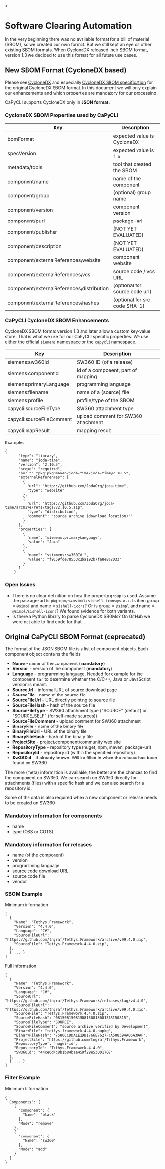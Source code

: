 <!--
# SPDX-FileCopyrightText: (c) 2018-2023 Siemens
# SPDX-License-Identifier: MIT
-->>

# Software Clearing Automation

In the very beginning there was no available format for a bill of material (SBOM),
so we created our own format. But we still kept an eye on other existing SBOM
formats. When CycloneDX released their SBOM format, version 1.3 we decided to
use this format for all future use cases.

## New SBOM Format (CycloneDX based)

Please see [CycloneDX](https://github.com/CycloneDX) and especially
[CycloneDX SBOM specification](https://github.com/CycloneDX/specification) for the original
CycloneDX SBOM format. In this document we will only explain our enhancements and which properties
are mandatory for our processing.

CaPyCLI supports CycloneDX only in **JSON format.**

### CycloneDX SBOM Properties used by CaPyCLI

| Key                                        | Description                    |
| -------------------------------------------| ------------------------------ |
| bomFormat                                  | expected value is CycloneDX    |
| specVersion                                | expected value is 1.x          |
| metadata/tools                             | tool that created the SBOM     |
| component/name                             | name of the component          |
| component/group                            | (optional) group name          |
| component/version                          | component version              |
| component/purl                             | package-url                    |
| component/publisher                        | (NOT YET EVALUATED)            |
| component/description                      | (NOT YET EVALUATED)            |
| component/externalReferences/website       | component website              |
| component/externalReferences/vcs           | source code / vcs URL          |
| component/externalReferences/distribution  | (optional for source code url) |
| component/externalReferences/hashes        | (optional for src code SHA-1)  |

### CaPyCLI CycloneDX SBOM Enhancements

CycloneDX SBOM format version 1.3 and later allow a custom key-value store. That is
what we use for our CaPyCLI specific properties. We use either the official `siemens`
namespace or the `capycli` namespace.

| Key                       | Description                        |
| ------------------------- | ---------------------------------- |
| siemens:sw360Id           | SW360 ID (of a release)            |
| siemens:componentId       | id of a component, part of mapping |
| siemens:primaryLanguage   | programming language               |
| siemens:filename          | name of a (source) file            |
| siemens:profile           | profile/type of the SBOM           |
| capycli:sourceFileType    | SW360 attachment type              |
| capycli:sourceFileComment | upload comment for SW360 attachment|
| capycli:mapResult         | mapping result                     |

Example:

```code
{
      "type": "library",
      "name": "joda-time",
      "version": "2.10.5",
      "scope": "required",
      "purl": "pkg:pkg:maven/joda-time/joda-time@2.10.5",
      "externalReferences": [
        {
          "url": "https://github.com/JodaOrg/joda-time",
          "type": "website"
        },
        {
          "url": "https://github.com/JodaOrg/joda-time/archive/refs/tags/v2.10.5.zip",
          "type": "distribution",
          "comment": "source archive (download location)""
        }
      ],
      "properties": [
        {
          "name": "siemens:primaryLanguage",
          "value": "Java"
        },
        {
          "name": "ssiemens:sw360Id ",
          "value": "f9159fde78553c2ba192b7fa8e8c2033"
        }
      ]
    }
```

### Open Issues

* There is no clear definition on how the property `group` is used.
  Assume the package-url is `pkg:npm/%40simpl/sishell-icons@6.8.1`.
  Is then group = `@simpl` and name = `sishell-icons`? Or is group = `@simpl`
  and name = `@simpl/sishell-icons`? We found evidence for both variants.
* Is there a Python library to parse CycloneDX SBOMs? On GitHub we were
  not able to find code for that...

## Original CaPyCLI SBOM Format (deprecated)

The format of the JSON SBOM file is a list of
component objects. Each component object contains
the fields

* **Name** - name of the component (**mandatory**)
* **Version** - version of the component (**mandatory**)
* **Language** - programming language. Needed for example for the component ```tar``` to
  determine whether the C/C++, Java or JavaScript version is meant.
* **SourceUrl** - informal URL of source download page
* **SourceFile** - name of the source file
* **SourceFileUrl** - URL directly pointing to source file
* **SourceFileHash** - hash of the source file
* **SourceFileType** - SW360 attachment type ("SOURCE" (default) or "SOURCE_SELF"
 (for self-made sources))
* **SourceFileComment** - upload comment for SW360 attachment
* **BinaryFile** - name of the binary file
* **BinaryFileUrl** - URL of the binary file
* **BinaryFileHash** - hash of the binary file
* **ProjectSite** - project/component/community web site
* **RepositoryType** - repository type (nuget, npm, maven, package-url)
* **RepositoryId** - repository id (within the specified repository)
* **Sw360Id** - if already known. Will be filled in when the release has been found on SW360

The more (meta) information is available, the better are the chances to find the component
on SW360. We can search on SW360 directly for attachments (files)
with a specific hash and we can also search for a repository id.

Some of the data is also required when a new component or release
needs to be created on SW360:

### Mandatory information for components

* name
* type (OSS or COTS)

### Mandatory information for releases

* name (of the component)
* version
* programming language
* source code download URL
* source code file
* vendor

### SBOM Example

Minimum information

```code
[
  {
    "Name": "Tethys.Framework",
    "Version": "4.4.0",
    "Language": "C#",
    "SourceFileUrl": "https://github.com/tngraf/Tethys.Framework/archive/v99.4.0.zip",
    "SourceFile": "Tethys.Framework-4.4.0.zip",
  },
  { ... }
]
```

Full information

```code
[
  {
    "Name": "Tethys.Framework",
    "Version": "4.4.0",
    "Language": "C#",
    "SourceUrl": "https://github.com/tngraf/Tethys.Framework/releases/tag/v4.4.0",
    "SourceFileUrl": "https://github.com/tngraf/Tethys.Framework/archive/v99.4.0.zip",
    "SourceFile": "Tethys.Framework.4.4.0.zip",
    "SourceFileHash": "08150815081508150815081508150815",
    "SourceFileType": "SOURCE",
    "SourceFileComment": "source archive verified by Development",
    "BinaryFile": "tethys.framework.4.4.0.nupkg",
    "BinaryFileHash": "7580CCDDA1E2DB1766E7627FCA508394A06A3DAF",
    "ProjectSite": "https://github.com/tngraf/Tethys.Framework",
    "RepositoryType": "nuget-id",
    "RepositoryId": "Tethys.Framework.4.4.0",
    "Sw360Id": "44ce6d4c8b1b84baa450f29e53001702"
  },
  { ... }
]
```

### Filter Example

Minimum Information

```code
{
  Components": [
    {
      "component": {
        "Name": "black"
      },
      "Mode": "remove"
    },
    {
      "component": {
        "Name": "sw360"
      },
      "Mode": "add"
    }
  ]
}
```
